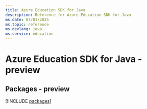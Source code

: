 ```yaml
---
title: Azure Education SDK for Java
description: Reference for Azure Education SDK for Java
ms.date: 07/01/2025
ms.topic: reference
ms.devlang: java
ms.service: education
---
```

# Azure Education SDK for Java - preview
## Packages - preview
[!INCLUDE [packages](education-index.md)]